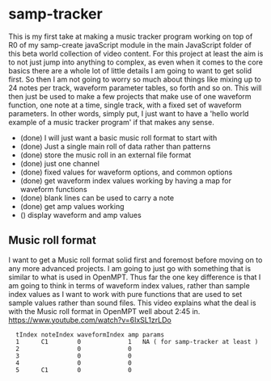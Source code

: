 # samp-tracker

This is my first take at making a music tracker program working on top of R0 of my samp-create javaScript module in the main JavaScript folder of this beta world collection of video content. For this project at least the aim is to not just jump into anything to complex, as even when it comes to the core basics there are a whole lot of little details I am going to want to get solid first. So then I am not going to worry so much about things like mixing up to 24 notes per track, waveform parameter tables, so forth and so on. This will then just be used to make a few projects that make use of one waveform function, one note at a time, single track, with a fixed set of waveform parameters. In other words, simply put, I just want to have a 'hello world example of a music tracker program' if that makes any sense.

* (done) I will just want a basic music roll format to start with
* (done) Just a single main roll of data rather than patterns
* (done) store the music roll in an external file format
* (done) just one channel
* (done) fixed values for waveform options, and common options
* (done) get waveform index values working by having a map for waveform functions
* (done) blank lines can be used to carry a note
* (done) get amp values working
* () display waveform and amp values

## Music roll format

I want to get a Music roll format solid first and foremost before moving on to any more advanced projects. I am going to just go with something that is similar to what is used in OpenMPT. Thus far the one key difference is that I am going to think in terms of waveform index values, rather than sample index values as I want to work with pure functions that are used to set sample values rather than sound files.
This video explains what the deal is with the Music roll format in OpenMPT well about 2:45 in.
https://www.youtube.com/watch?v=6IxSL1zrLDo

```
  tIndex noteIndex waveformIndex amp params
  1      C1        0             1   NA ( for samp-tracker at least )
  2                0             0
  3                0             0
  4                0             0
  5      C1        0             0
```